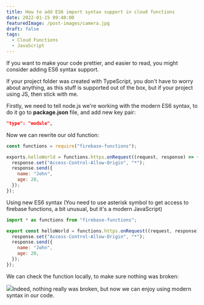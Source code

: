 ```yaml
---
title: How to add ES6 import syntax support in cloud functions
date: 2022-01-15 09:48:00
featuredImage: /post-images/camera.jpg
draft: false
tags:
  - Cloud Functions
  - JavaScript
---
```


If you want to make your code prettier, and easier to read, you might consider adding ES6 syntax support.

If your project folder was created with TypeScript, you don't have to worry about anything, as this stuff is supported out of the box, but if your project using JS, then stick with me.

Firstly, we need to tell node.js we're working with the modern ES6 syntax, to do it go to **package.json** file, and add new key pair:

```json
"type": "module",
```

Now we can rewrite our old function:

```javascript
const functions = require("firebase-functions");

exports.helloWorld = functions.https.onRequest((request, response) => {
  response.set("Access-Control-Allow-Origin", "*");
  response.send({
    name: "John",
    age: 20,
  });
});
```

Using new ES6 syntax
(You need to use asterisk symbol to get access to firebase functions, a bit unusual, but it's a modern JavaScript)

```javascript
import * as functions from "firebase-functions";

export const helloWorld = functions.https.onRequest((request, response) => {
  response.set("Access-Control-Allow-Origin", "*");
  response.send({
    name: "John",
    age: 20,
  });
});
```

We can check the function locally, to make sure nothing was broken:

![](http://localhost/wordpress/wp-content/uploads/2022/01/image-2.png)Indeed, nothing really was broken, but now we can enjoy using modern syntax in our code.
